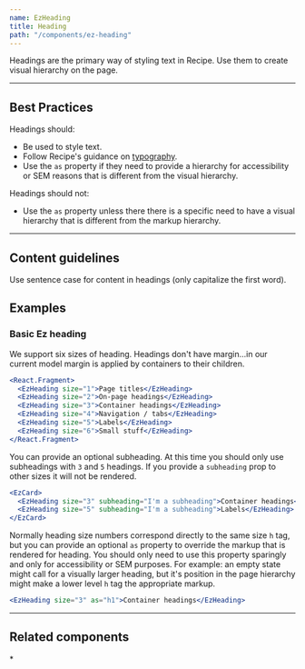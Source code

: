 ```yaml
---
name: EzHeading
title: Heading
path: "/components/ez-heading"
---
```


Headings are the primary way of styling text in Recipe. Use them to create visual hierarchy on the page.

---

## Best Practices

Headings should:

* Be used to style text.
* Follow Recipe's guidance on [typography](/styles/style#typography).
* Use the `as` property if they need to provide a hierarchy for accessibility or SEM reasons that is different from the visual hierarchy.

Headings should not:

* Use the `as` property unless there there is a specific need to have a visual hierarchy that is different from the markup hierarchy.

---

## Content guidelines

Use sentence case for content in headings (only capitalize the first word).

## Examples

### Basic Ez heading

We support six sizes of heading. Headings don't have margin...in our current model margin is applied by containers to their children.

```jsx live
<React.Fragment>
  <EzHeading size="1">Page titles</EzHeading>
  <EzHeading size="2">On-page headings</EzHeading>
  <EzHeading size="3">Container headings</EzHeading>
  <EzHeading size="4">Navigation / tabs</EzHeading>
  <EzHeading size="5">Labels</EzHeading>
  <EzHeading size="6">Small stuff</EzHeading>
</React.Fragment>
```

You can provide an optional subheading. At this time you should only use subheadings with `3` and `5` headings. If you provide a `subheading` prop to other sizes it will not be rendered.

```jsx live
<EzCard>
  <EzHeading size="3" subheading="I'm a subheading">Container headings</EzHeading>
  <EzHeading size="5" subheading="I'm a subheading">Labels</EzHeading>
</EzCard>
```

Normally heading size numbers correspond directly to the same size `h` tag, but you can provide an optional `as` property to override the markup that is rendered for heading. You should only need to use this property sparingly and only for accessibility or SEM purposes. For example: an empty state might call for a visually larger heading, but it's position in the page hierarchy might make a lower level `h` tag the appropriate markup.

```jsx live
<EzHeading size="3" as="h1">Container headings</EzHeading>
```

---

## Related components

\*
